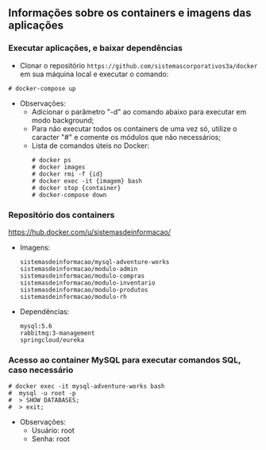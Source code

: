 ## Informações sobre os containers e imagens das aplicações

### Executar aplicações, e baixar dependências
  - Clonar o repositório ```https://github.com/sistemascorporativos3a/docker``` em sua máquina local e executar o comando:

  ```
  # docker-compose up
  ```

  - Observações: 
    - Adicionar o parâmetro "-d" ao comando abaixo para executar em modo background;
    - Para não executar todos os containers de uma vez só, utilize o caracter "#" e comente os módulos que não necessários;
    - Lista de comandos úteis no Docker:
      ```
      # docker ps
      # docker images
      # docker rmi -f {id}
      # docker exec -it {imagem} bash
      # docker stop {container}
      # docker-compose down
      ```

### Repositório dos containers

https://hub.docker.com/u/sistemasdeinformacao/

- Imagens:
  ```
  sistemasdeinformacao/mysql-adventure-works
  sistemasdeinformacao/modulo-admin
  sistemasdeinformacao/modulo-compras
  sistemasdeinformacao/modulo-inventario
  sistemasdeinformacao/modulo-produtos
  sistemasdeinformacao/modulo-rh
  ```

- Dependências:
  ```
  mysql:5.6
  rabbitmq:3-management
  springcloud/eureka
  ```

### Acesso ao container MySQL para executar comandos SQL, caso necessário
  ```
  # docker exec -it mysql-adventure-works bash
  #  mysql -u root -p
  #  > SHOW DATABASES;
  #  > exit;
  ```
  - Observações:
    - Usuário: root
    - Senha:   root
